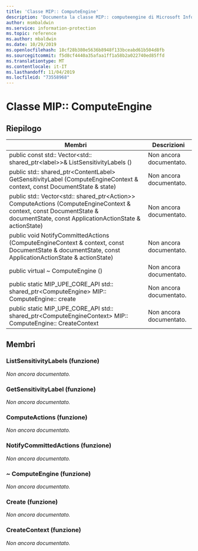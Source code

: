 ```yaml
---
title: 'Classe MIP:: ComputeEngine'
description: 'Documenta la classe MIP:: computeengine di Microsoft Information Protection (MIP) SDK.'
author: msmbaldwin
ms.service: information-protection
ms.topic: reference
ms.author: mbaldwin
ms.date: 10/29/2019
ms.openlocfilehash: 18cf28b380e5636b8948f133bceabd61b504d8fb
ms.sourcegitcommit: f5d8cf4440a35afaa1ff1a58b2a022740ed85ffd
ms.translationtype: MT
ms.contentlocale: it-IT
ms.lasthandoff: 11/04/2019
ms.locfileid: "73558968"
---
```

# <a name="class-mipcomputeengine"></a>Classe MIP:: ComputeEngine 
  
## <a name="summary"></a>Riepilogo
 Membri                        | Descrizioni                                
--------------------------------|---------------------------------------------
public const std:: Vector\<std:: shared_ptr\<label\>\>& ListSensitivityLabels ()  | Non ancora documentato.
public std:: shared_ptr\<ContentLabel\> GetSensitivityLabel (ComputeEngineContext & context, const DocumentState & state)  | Non ancora documentato.
public std:: Vector\<std:: shared_ptr\<Action\>\> ComputeActions (ComputeEngineContext & context, const DocumentState & documentState, const ApplicationActionState & actionState)  | Non ancora documentato.
public void NotifyCommittedActions (ComputeEngineContext & context, const DocumentState & documentState, const ApplicationActionState & actionState)  | Non ancora documentato.
public virtual ~ ComputeEngine ()  | Non ancora documentato.
public static MIP_UPE_CORE_API std:: shared_ptr&lt;ComputeEngine&gt; MIP:: ComputeEngine:: create  | Non ancora documentato.
public static MIP_UPE_CORE_API std:: shared_ptr&lt;ComputeEngineContext&gt; MIP:: ComputeEngine:: CreateContext  | Non ancora documentato.

## <a name="members"></a>Membri
  
### <a name="listsensitivitylabels-function"></a>ListSensitivityLabels (funzione)
_Non ancora documentato._

  
### <a name="getsensitivitylabel-function"></a>GetSensitivityLabel (funzione)
_Non ancora documentato._

  
### <a name="computeactions-function"></a>ComputeActions (funzione)
_Non ancora documentato._

  
### <a name="notifycommittedactions-function"></a>NotifyCommittedActions (funzione)
_Non ancora documentato._

  
### <a name="computeengine-function"></a>~ ComputeEngine (funzione)
_Non ancora documentato._

### <a name="create-function"></a>Create (funzione)
_Non ancora documentato._

### <a name="createcontext-function"></a>CreateContext (funzione)
_Non ancora documentato._